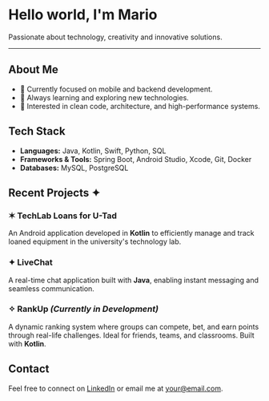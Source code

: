 # Hello world, I'm Mario

Passionate about technology, creativity and innovative solutions.

---

## About Me
- 🎯 Currently focused on mobile and backend development.
- 🚀 Always learning and exploring new technologies.
- 📖 Interested in clean code, architecture, and high-performance systems.

## Tech Stack
- **Languages:** Java, Kotlin, Swift, Python, SQL  
- **Frameworks & Tools:** Spring Boot, Android Studio, Xcode, Git, Docker  
- **Databases:** MySQL, PostgreSQL  

## Recent Projects ✦  

### ✶ TechLab Loans for U-Tad  
An Android application developed in **Kotlin** to efficiently manage and track loaned equipment in the university's technology lab.  

### ✦ LiveChat  
A real-time chat application built with **Java**, enabling instant messaging and seamless communication.  

### ✧ RankUp _(Currently in Development)_  
A dynamic ranking system where groups can compete, bet, and earn points through real-life challenges. Ideal for friends, teams, and classrooms. Built with **Kotlin**.  

## Contact
Feel free to connect on [LinkedIn](#) or email me at [your@email.com](mailto:your@email.com).
